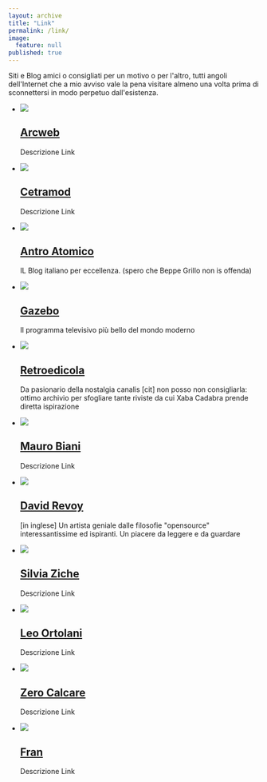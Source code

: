 ```yaml
---
layout: archive
title: "Link"
permalink: /link/
image: 
  feature: null
published: true
---
```


Siti e Blog amici o consigliati per un motivo o per l'altro, tutti angoli dell'Internet che a mio avviso vale la pena visitare almeno una volta prima di sconnettersi in modo perpetuo dall'esistenza.

<ul class="th-grid">
<li>
  <a href="#"><img src="/images/politica.jpg">
  <h2 class="post-title"><i class="fa fa-circle"></i> Arcweb</h2></a>
  <p class="post-excerpt">Descrizione Link</p>
</li>

<li>
  <a href="#"><img src="/images/politica.jpg">
  <h2 class="post-title"><i class="fa fa-circle"></i> Cetramod</h2></a>
  <p class="post-excerpt">Descrizione Link</p>
</li>

<li>
  <a href="#"><img src="/images/politica.jpg">
  <h2 class="post-title"><i class="fa fa-circle"></i> Antro Atomico</h2></a>
  <p class="post-excerpt"> IL Blog italiano per eccellenza. (spero che Beppe Grillo non is offenda)</p>
</li>

<li>
  <a href="#"><img src="/images/politica.jpg">
  <h2 class="post-title"><i class="fa fa-circle"></i> Gazebo</h2></a>
  <p class="post-excerpt">Il programma televisivo più bello del mondo moderno</p>
</li>

<li>
  <a href="#"><img src="/images/politica.jpg">
  <h2 class="post-title"><i class="fa fa-circle"></i> Retroedicola</h2></a>
  <p class="post-excerpt">Da pasionario della nostalgia canalis [cit] non posso non consigliarla: ottimo archivio per sfogliare tante riviste da cui Xaba Cadabra prende diretta ispirazione</p>
</li>

<li>
  <a href="#"><img src="/images/politica.jpg">
  <h2 class="post-title"><i class="fa fa-circle"></i> Mauro Biani</h2></a>
  <p class="post-excerpt">Descrizione Link</p>
</li>

<li>
  <a href="#"><img src="/images/politica.jpg">
  <h2 class="post-title"><i class="fa fa-circle"></i> David Revoy</h2></a>
  <p class="post-excerpt"> [in inglese] Un artista geniale dalle filosofie "opensource" interessantissime ed ispiranti. Un piacere da leggere e da guardare</p>
</li>

<li>
  <a href="#"><img src="/images/politica.jpg">
  <h2 class="post-title"><i class="fa fa-circle"></i> Silvia Ziche</h2></a>
  <p class="post-excerpt">Descrizione Link</p>
</li>

<li>
  <a href="#"><img src="/images/politica.jpg">
  <h2 class="post-title"><i class="fa fa-circle"></i> Leo Ortolani</h2></a>
  <p class="post-excerpt">Descrizione Link</p>
</li>

<li>
  <a href="#"><img src="/images/politica.jpg">
  <h2 class="post-title"><i class="fa fa-circle"></i> Zero Calcare</h2></a>
  <p class="post-excerpt">Descrizione Link</p>
</li>


<li>
  <a href="#"><img src="/images/politica.jpg">
  <h2 class="post-title"><i class="fa fa-circle"></i> Fran</h2></a>
  <p class="post-excerpt">Descrizione Link</p>
</li>


</ul> <!--finisce la lista-->
